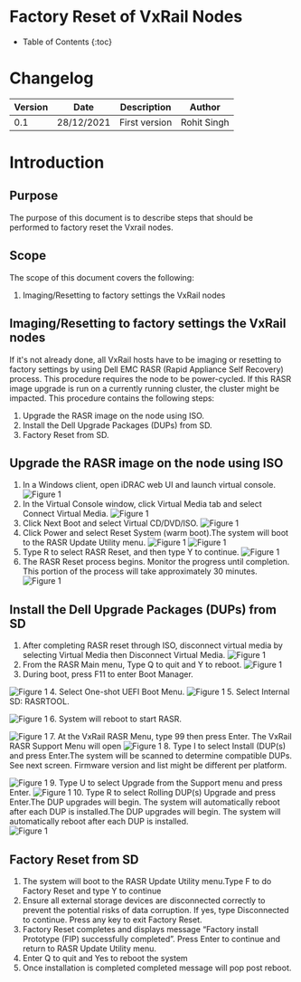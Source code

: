 # Factory Reset of VxRail Nodes

- Table of Contents
{:toc}

# Changelog
  
| Version | Date       | Description              | Author       |
| ------- | ---------- | ------------------------ | --------------- |
| 0.1     | 28/12/2021 | First version | Rohit Singh |

# Introduction

## Purpose

The purpose of this document is to describe steps that should be performed to factory reset the Vxrail nodes.

## Scope

The scope of this document covers the following:

1. Imaging/Resetting to factory settings the VxRail nodes

## Imaging/Resetting to factory settings the VxRail nodes

If it's not already done, all VxRail hosts have to be imaging or resetting to factory settings by using Dell EMC RASR (Rapid Appliance Self Recovery) process.
This procedure requires the node to be power-cycled. If this RASR image upgrade is run on a currently running cluster, the cluster might be impacted. This procedure contains the following steps:

1. Upgrade the RASR image on the node using ISO. 
2. Install the Dell Upgrade Packages (DUPs) from SD. 
3. Factory Reset from SD.

## Upgrade the RASR image on the node using ISO

1. In a Windows client, open iDRAC web UI and launch virtual console.
![Figure 1](./images/pic4.png)
2. In the Virtual Console window, click Virtual Media tab and select Connect Virtual Media.
![Figure 1](./images/pic5.png)
4. Click Next Boot and select Virtual CD/DVD/ISO.
![Figure 1](./images/pic6.png)
6. Click Power and select Reset System (warm boot).The system will boot to the RASR Update Utility menu.
![Figure 1](./images/pic7.png)
![Figure 1](./images/pic8.png)
8. Type R to select RASR Reset, and then type Y to continue.
![Figure 1](./images/pic9.png)
10. The RASR Reset process begins. Monitor the progress until completion. This portion of the process will take approximately 30 minutes.
![Figure 1](./images/pic10.png)

## Install the Dell Upgrade Packages (DUPs) from SD

1. After completing RASR reset through ISO, disconnect virtual media by selecting Virtual Media then Disconnect Virtual Media.
![Figure 1](./images/pic11.png)
2. From the RASR Main menu, Type Q to quit and Y to reboot.
![Figure 1](./images/pic12.png)
3. During boot, press F11 to enter Boot Manager.

![Figure 1](./images/pic13.png)
4. Select One-shot UEFI Boot Menu.
![Figure 1](./images/pic14.png)
5. Select Internal SD: RASRTOOL.

![Figure 1](./images/pic15.png)
6. System will reboot to start RASR.

![Figure 1](./images/pic16.png)
7. At the VxRail RASR Menu, type 99 then press Enter. The VxRail RASR Support Menu will open
![Figure 1](./images/pic17.png)
8. Type I to select Install (DUP(s) and press Enter.The system will be scanned to determine compatible DUPs. See next screen. Firmware version and list might be different per platform.

![Figure 1](./images/pic18.png)
9. Type U to select Upgrade from the Support menu and press Enter.
![Figure 1](./images/pic19.png)
10. Type R to select Rolling DUP(s) Upgrade and press Enter.The DUP upgrades will begin. The system will automatically reboot after each DUP is installed.The DUP upgrades will begin. The system will automatically reboot after each DUP is installed.\
![Figure 1](./images/pic20.png)

## Factory Reset from SD

1. The system will boot to the RASR Update Utility menu.Type F to do Factory Reset and type Y to continue
2. Ensure all external storage devices are disconnected correctly to prevent the potential risks of data corruption. If yes, type Disconnected to continue. Press any key to exit Factory Reset.
3. Factory Reset completes and displays message “Factory install Prototype (FIP) successfully completed”. Press Enter to continue and return to RASR Update Utility menu.
4. Enter Q to quit and Yes to reboot the system
5. Once installation is completed completed message will pop post reboot.
